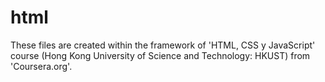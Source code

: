 # html

  These files are created within the framework of 'HTML, CSS y JavaScript' course (Hong Kong University of Science and Technology: HKUST) from 'Coursera.org'.
